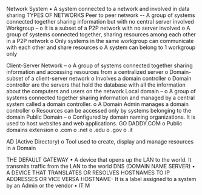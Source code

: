 
Network System
•	A system connected to a network and involved in data sharing
TYPES OF NETWORKS
Peer to peer network -- A group of systems connected together sharing information but with no central server involved 
Workgroup –
o	It is a subset of a P2P network with no server involved 
o	A group of systems connected together, sharing resources among each other in a P2P network
o	Only systems in the same workgroup can communicate with each other and share resources
o	A system can belong to 1 workgroup only

Client-Server Network – 
o	A group of systems connected together sharing information and accessing resources from a centralized server
o	Domain- subset of a client-server network
o	Involves a domain controller
o	Domain controller are the servers that hold the database with all the information about the computers and users on the network
Local domain –
o	A group of systems connected together sharing information and managed by a central system called a domain controller.
o	 A Domain Admin manages a domain controller
o	 Resources can be accessed only by systems belonging to the domain
 Public Domain –
o	Configured by domain naming organizations. It is used to host websites and web applications. GO DADDY.COM 
o	Public domains extension
o	.com
o	.net
o	.edu
o	.gov
o	.it

AD (Active Directory)
o	Tool used to create, display and manage resources in a Domain

THE DEFAULT GATEWAY
•	A device that opens up the LAN to the world. It transmits traffic from the LAN to the world
DNS (DOMAIN NAME SERVER)
•	A DEVICE THAT TRANSLATES OR RESOLVES HOSTNAMES TO IP ADDRESSES OR VICE VERSA 
HOSTNAME- It is a label assigned to a system by an Admin or the vendor
•	IT M


